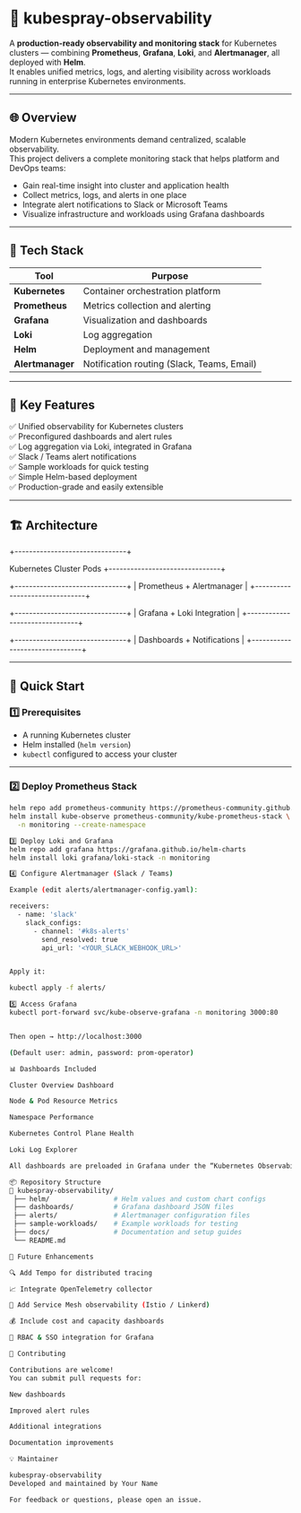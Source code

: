 # 🚀 kubespray-observability

A **production-ready observability and monitoring stack** for Kubernetes clusters — combining **Prometheus**, **Grafana**, **Loki**, and **Alertmanager**, all deployed with **Helm**.  
It enables unified metrics, logs, and alerting visibility across workloads running in enterprise Kubernetes environments.

---

## 🌐 Overview

Modern Kubernetes environments demand centralized, scalable observability.  
This project delivers a complete monitoring stack that helps platform and DevOps teams:

- Gain real-time insight into cluster and application health  
- Collect metrics, logs, and alerts in one place  
- Integrate alert notifications to Slack or Microsoft Teams  
- Visualize infrastructure and workloads using Grafana dashboards  

---

## 🧩 Tech Stack

| Tool | Purpose |
|------|----------|
| **Kubernetes** | Container orchestration platform |
| **Prometheus** | Metrics collection and alerting |
| **Grafana** | Visualization and dashboards |
| **Loki** | Log aggregation |
| **Helm** | Deployment and management |
| **Alertmanager** | Notification routing (Slack, Teams, Email) |

---

## 🎯 Key Features

✅ Unified observability for Kubernetes clusters  
✅ Preconfigured dashboards and alert rules  
✅ Log aggregation via Loki, integrated in Grafana  
✅ Slack / Teams alert notifications  
✅ Sample workloads for quick testing  
✅ Simple Helm-based deployment  
✅ Production-grade and easily extensible  

---

## 🏗️ Architecture

+-------------------------------+

Kubernetes Cluster
Pods
+-------------------------------+

+-------------------------------+
| Prometheus + Alertmanager |
+-------------------------------+

+-------------------------------+
| Grafana + Loki Integration |
+-------------------------------+

+-------------------------------+
| Dashboards + Notifications |
+-------------------------------+

---

## 🚀 Quick Start

### 1️⃣ Prerequisites

- A running Kubernetes cluster  
- Helm installed (`helm version`)  
- `kubectl` configured to access your cluster  

---

### 2️⃣ Deploy Prometheus Stack

```bash
helm repo add prometheus-community https://prometheus-community.github.io/helm-charts
helm install kube-observe prometheus-community/kube-prometheus-stack \
  -n monitoring --create-namespace

3️⃣ Deploy Loki and Grafana
helm repo add grafana https://grafana.github.io/helm-charts
helm install loki grafana/loki-stack -n monitoring

4️⃣ Configure Alertmanager (Slack / Teams)

Example (edit alerts/alertmanager-config.yaml):

receivers:
  - name: 'slack'
    slack_configs:
      - channel: '#k8s-alerts'
        send_resolved: true
        api_url: '<YOUR_SLACK_WEBHOOK_URL>'


Apply it:

kubectl apply -f alerts/

5️⃣ Access Grafana
kubectl port-forward svc/kube-observe-grafana -n monitoring 3000:80


Then open → http://localhost:3000

(Default user: admin, password: prom-operator)

📊 Dashboards Included

Cluster Overview Dashboard

Node & Pod Resource Metrics

Namespace Performance

Kubernetes Control Plane Health

Loki Log Explorer

All dashboards are preloaded in Grafana under the “Kubernetes Observability” folder.

📦 Repository Structure
📁 kubespray-observability/
 ├── helm/                # Helm values and custom chart configs
 ├── dashboards/          # Grafana dashboard JSON files
 ├── alerts/              # Alertmanager configuration files
 ├── sample-workloads/    # Example workloads for testing
 ├── docs/                # Documentation and setup guides
 └── README.md

🧠 Future Enhancements

🔍 Add Tempo for distributed tracing

📈 Integrate OpenTelemetry collector

🧩 Add Service Mesh observability (Istio / Linkerd)

💰 Include cost and capacity dashboards

🔐 RBAC & SSO integration for Grafana

🤝 Contributing

Contributions are welcome!
You can submit pull requests for:

New dashboards

Improved alert rules

Additional integrations

Documentation improvements

💡 Maintainer

kubespray-observability
Developed and maintained by Your Name

For feedback or questions, please open an issue.
